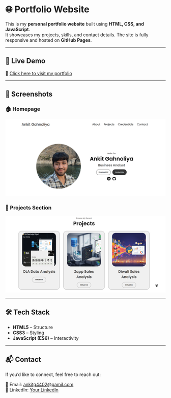 # 🌐 Portfolio Website

This is my **personal portfolio website** built using **HTML, CSS, and JavaScript**.  
It showcases my projects, skills, and contact details. The site is fully responsive and hosted on **GitHub Pages**.

---

## 🚀 Live Demo
🔗 [Click here to visit my portfolio](https://your-username.github.io/portfolio/)

---

## 📸 Screenshots

### 🏠 Homepage
![Homepage Screenshot](screenshots/homepage.png)

### 💼 Projects Section
![Projects Screenshot](screenshots/projects.png)

---

## 🛠️ Tech Stack
- **HTML5** – Structure  
- **CSS3** – Styling  
- **JavaScript (ES6)** – Interactivity  

---

## 📬 Contact
If you’d like to connect, feel free to reach out:  

📧 Email: ankitg4402@gamil.com  
💼 LinkedIn: [Your LinkedIn](https://www.linkedin.com/in/ankitgahnoliya/)
